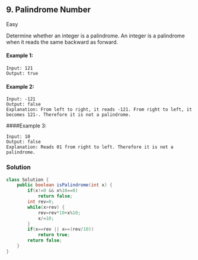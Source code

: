 ## 9. Palindrome Number

Easy

Determine whether an integer is a palindrome. An integer is a palindrome when it reads the same backward as forward.

#### Example 1:
```
Input: 121
Output: true
```
#### Example 2:
```
Input: -121
Output: false
Explanation: From left to right, it reads -121. From right to left, it becomes 121-. Therefore it is not a palindrome.
```
####Example 3:
```
Input: 10
Output: false
Explanation: Reads 01 from right to left. Therefore it is not a palindrome.
```
### Solution
```Java
class Solution {
    public boolean isPalindrome(int x) {
        if(x!=0 && x%10==0)
            return false;
        int rev=0;
        while(x>rev) {
            rev=rev*10+x%10;
            x/=10;
        }
        if(x==rev || x==(rev/10))
            return true;
        return false;
    }
}
```
